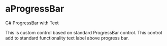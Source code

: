 # aProgressBar
C# ProgressBar with Text

This is custom control based on standard ProgressBar control.
This control add to standard functionality text label above progress bar.
